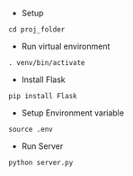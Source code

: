 - Setup
```
cd proj_folder
```

- Run virtual environment
```
. venv/bin/activate
```

- Install Flask 
```
pip install Flask
```

- Setup Environment variable
```
source .env
```

- Run Server
```
python server.py
```